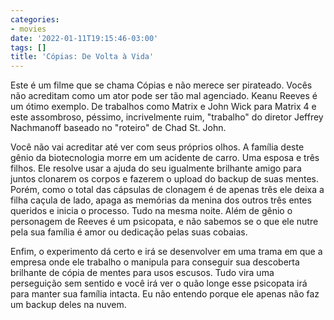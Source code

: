 ```yaml
---
categories:
- movies
date: '2022-01-11T19:15:46-03:00'
tags: []
title: 'Cópias: De Volta à Vida'
---
```


Este é um filme que se chama Cópias e não merece ser pirateado. Vocês não acreditam como um ator pode ser tão mal agenciado. Keanu Reeves é um ótimo exemplo. De trabalhos como Matrix e John Wick para Matrix 4 e este assombroso, péssimo, incrivelmente ruim, "trabalho" do diretor Jeffrey Nachmanoff baseado no "roteiro" de Chad St. John.

Você não vai acreditar até ver com seus próprios olhos. A família deste gênio da biotecnologia morre em um acidente de carro. Uma esposa e três filhos. Ele resolve usar a ajuda do seu igualmente brilhante amigo para juntos clonarem os corpos e fazerem o upload do backup de suas mentes. Porém, como o total das cápsulas de clonagem é de apenas três ele deixa a filha caçula de lado, apaga as memórias da menina dos outros três entes queridos e inicia o processo. Tudo na mesma noite. Além de gênio o personagem de Reeves é um psicopata, e não sabemos se o que ele nutre pela sua família é amor ou dedicação pelas suas cobaias.

Enfim, o experimento dá certo e irá se desenvolver em uma trama em que a empresa onde ele trabalho o manipula para conseguir sua descoberta brilhante de cópia de mentes para usos escusos. Tudo vira uma perseguição sem sentido e você irá ver o quão longe esse psicopata irá para manter sua família intacta. Eu não entendo porque ele apenas não faz um backup deles na nuvem.